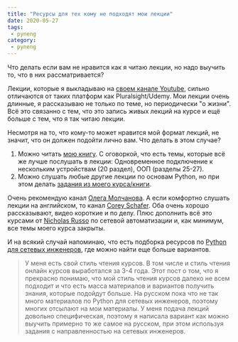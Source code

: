 ```yaml
---
title: "Ресурсы для тех кому не подходят мои лекции"
date: 2020-05-27
tags:
 - pyneng
category:
 - pyneng
---
```


Что делать если вам не нравится как я читаю лекции, но надо выучить то, что в них рассматривается?

Лекции, которые я выкладываю на [своем канале Youtube](https://www.youtube.com/channel/UCbp_f4rb5OR5hSUJW3F2FRg/), сильно отличаются от таких платформ как Pluralsight/Udemy. Мои лекции очень длинные, я рассказываю не только по теме, но периодически "о жизни". Всё это связанно с тем, что это запись живых лекций на курсе  и ещё больше с тем, что я так читаю лекции.

Несмотря на то, что кому-то может нравится мой формат лекций, не значит, что он должен подойти лично вам. Что делать в этом случае?
1. Можно читать [мою книгу](https://pyneng.readthedocs.io). С оговоркой, что есть темы, которые всё же лучше послушать в лекции: Одновременное подключение к нескольким устройствам (20 раздел), ООП (разделы 25-27).
2. Можно слушать любые другие лекции по основам Python, но при этом делать [задания из моего курса/книги](https://github.com/natenka/pyneng-examples-exercises).

Очень рекомендую канал [Олега Молчанова](https://www.youtube.com/channel/UCD5_waDcGBhof9xuA1qovTQ).
А если комфортно слушать лекции на английском, то канал [Corey Schafer](https://www.youtube.com/channel/UCCezIgC97PvUuR4_gbFUs5g).
Оба очень хорошо рассказывают, видео короткие и по делу.
Плюс дополнить всё это курсами от [Nicholas Russo](https://www.pluralsight.com/authors/nick-russo) по сетевой автоматизации и, как минимум, все темы моего курса закрыты.

И на всякий случай напоминаю, что есть подборка ресурсов по [Python для сетевых инженеров](https://natenka.github.io/pyneng-resources/), где можно найти еще больше вариантов.


> У меня есть свой стиль чтения курсов. В том числе и стиль чтения онлайн курсов выработался за 3-4 года.
> Этот пост о том, что я прекрасно понимаю, что мой стиль чтения курсов далеко не всем подходит и
> что есть масса материалов и вариантов получить знания, которые подойдут больше.
> На русском пока что не так много материалов по Python для сетевых инженеров, поэтому многих 
> отсылают на мои материалы. У меня подача лекций довольно специфическая, поэтому я написала вариант 
> как можно выучить примерно то же самое на русском, при этом используя задания с направленностью на сетевых инженеров.

